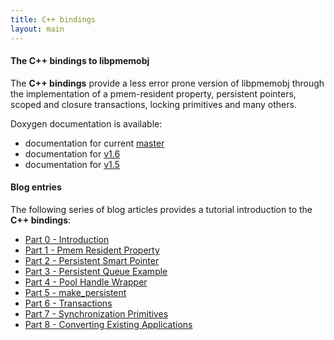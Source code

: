 ```yaml
---
title: C++ bindings
layout: main
---
```


#### The C++ bindings to libpmemobj

The **C++ bindings** provide a less error prone version of libpmemobj
through the implementation of a pmem-resident property, persistent pointers,
scoped and closure transactions, locking primitives and many others.

Doxygen documentation is available:

* documentation for current [master](http://pmem.io/libpmemobj-cpp/master/doxygen/index.html)
* documentation for [v1.6](http://pmem.io/libpmemobj-cpp/v1.6/doxygen/index.html)
* documentation for [v1.5](http://pmem.io/libpmemobj-cpp/v1.5/doxygen/index.html)

#### Blog entries

The following series of blog articles provides a tutorial introduction
to the **C++ bindings**:

* [Part 0 - Introduction](http://pmem.io/2016/01/12/cpp-01.html)
* [Part 1 - Pmem Resident Property](http://pmem.io/2016/01/12/cpp-02.html)
* [Part 2 - Persistent Smart Pointer](http://pmem.io/2016/01/12/cpp-03.html)
* [Part 3 - Persistent Queue Example](http://pmem.io/2016/01/12/cpp-04.html)
* [Part 4 - Pool Handle Wrapper](http://pmem.io/2016/05/10/cpp-05.html)
* [Part 5 - make_persistent](http://pmem.io/2016/05/19/cpp-06.html)
* [Part 6 - Transactions](http://pmem.io/2016/05/25/cpp-07.html)
* [Part 7 - Synchronization Primitives](http://pmem.io/2016/05/31/cpp-08.html)
* [Part 8 - Converting Existing Applications](http://pmem.io/2016/06/02/cpp-ctree-conversion.html)
